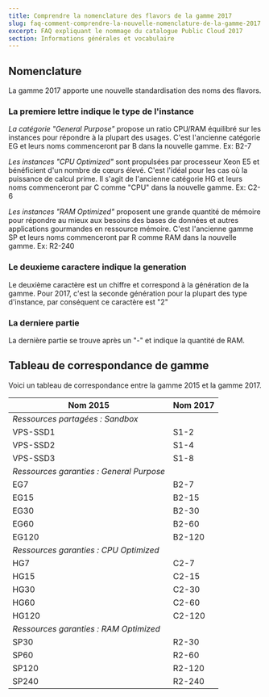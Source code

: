 ```yaml
---
title: Comprendre la nomenclature des flavors de la gamme 2017
slug: faq-comment-comprendre-la-nouvelle-nomenclature-de-la-gamme-2017
excerpt: FAQ expliquant le nommage du catalogue Public Cloud 2017
section: Informations générales et vocabulaire
---
```



## Nomenclature
La gamme 2017 apporte une nouvelle standardisation des noms des flavors.


### La premiere lettre indique le type de l'instance
*La catégorie "General Purpose"* propose un ratio CPU/RAM équilibré sur les instances pour répondre à la plupart des usages. C'est l'ancienne catégorie EG et leurs noms commenceront par B dans la nouvelle gamme. Ex: B2-7

*Les instances "CPU Optimized"* sont propulsées par processeur Xeon E5 et bénéficient d'un nombre de cœurs élevé. C'est l'idéal pour les cas où la puissance de calcul prime. Il s'agit de l'ancienne catégorie HG et leurs noms commenceront par C comme "CPU" dans la nouvelle gamme. Ex: C2-6

*Les instances "RAM Optimized"* proposent une grande quantité de mémoire pour répondre au mieux aux besoins des bases de données et autres applications gourmandes en ressource mémoire. C'est l'ancienne gamme SP et leurs noms commenceront par R comme RAM dans la nouvelle gamme. Ex: R2-240


### Le deuxieme caractere indique la generation
Le deuxième caractère est un chiffre et correspond à la génération de la gamme. Pour 2017, c'est la seconde génération pour la plupart des type d'instance, par conséquent ce caractère est "2"


### La derniere partie
La dernière partie se trouve après un "-" et indique la quantité de RAM.


## Tableau de correspondance de gamme
Voici un tableau de correspondance entre la gamme 2015 et la gamme 2017.

|Nom 2015|Nom 2017|
|---|---|
|*Ressources partagées : Sandbox*||
|VPS-SSD1|S1-2|
|VPS-SSD2|S1-4|
|VPS-SSD3|S1-8|
|*Ressources garanties : General Purpose*||
|EG7|B2-7|
|EG15|B2-15|
|EG30|B2-30|
|EG60|B2-60|
|EG120|B2-120|
|*Ressources garanties : CPU Optimized*||
|HG7|C2-7|
|HG15|C2-15|
|HG30|C2-30|
|HG60|C2-60|
|HG120|C2-120|
|*Ressources garanties : RAM Optimized*||
|SP30|R2-30|
|SP60|R2-60|
|SP120|R2-120|
|SP240|R2-240|
